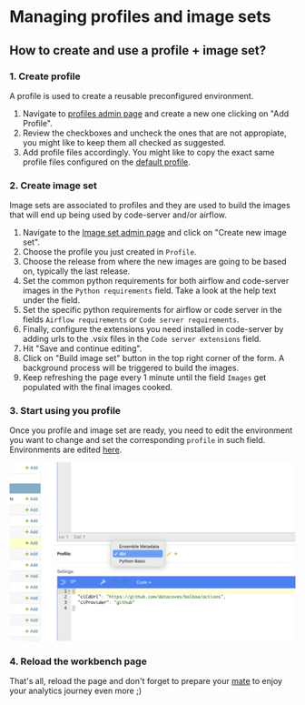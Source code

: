 # Managing profiles and image sets

## How to create and use a profile + image set?

### 1. Create profile

A profile is used to create a reusable preconfigured environment.

1. Navigate to [profiles admin page](https://api.east-us-a.datacoves.com/panel/projects/profile/) and create a new one clicking on "Add Profile".
2. Review the checkboxes and uncheck the ones that are not appropiate, you might like to keep them all checked as suggested.
3. Add profile files accordingly. You might like to copy the exact same profile files configured on the [default profile](https://api.east-us-a.datacoves.com/panel/projects/profile/1/change/).

### 2. Create image set

Image sets are associated to profiles and they are used to build the images that will end up being used by code-server and/or airflow.

1. Navigate to the [Image set admin page](https://api.east-us-a.datacoves.com/panel/projects/profileimageset/) and click on "Create new image set".
2. Choose the profile you just created in `Profile`.
3. Choose the release from where the new images are going to be based on, typically the last release.
4. Set the common python requirements for both airflow and code-server images in the `Python requirements` field. Take a look at the help text under the field.
5. Set the specific python requirements for airflow or code server in the fields `Airflow requirements` or `Code server requirements`.
6. Finally, configure the extensions you need installed in code-server by adding urls to the .vsix files in the `Code server extensions` field.
7. Hit "Save and continue editing".
8. Click on "Build image set" button in the top right corner of the form. A background process will be triggered to build the images.
9. Keep refreshing the page every 1 minute until the field `Images` get populated with the final images cooked.

### 3. Start using you profile

Once you profile and image set are ready, you need to edit the environment you want to change and set the corresponding `profile` in such field. Environments are edited [here](https://api.east-us-a.datacoves.com/panel/projects/environment/).

![Change environment profile](img/change-environment-profile.png)

### 4. Reload the workbench page

That's all, reload the page and don't forget to prepare your [mate](<https://en.wikipedia.org/wiki/Mate_(drink)>) to enjoy your analytics journey even more ;)
